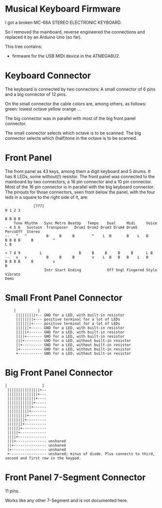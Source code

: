 Musical Keyboard Firmware
=========================

I got a broken MC-68A STEREO ELECTRONIC KEYBOARD. 

So I removed the mainboard, reverse engineered the connections and replaced it by an Arduino Uno (so far).

This tree contains:
- firmware for the USB MIDI device in the ATMEGA8U2.

Keyboard Connector
==================
The keyboard is connected by two connectors:
A small connector of 6 pins and a big connector of 12 pins.

On the small connector the cable colors are, among others, as follows:
	green: lowest octave
	yellow
	orange
	...

The big connector was in parallel with most of the big front panel connector.

The small connector selects which octave is to be scanned.
The big connector selects which (half)tone in the octave is to be scanned.

Front Panel
===========
The front panel as 43 keys, among them a digit keyboard and 5 drums. It has 8 LEDs, some without(!) resistor.
The front panel was connected to the mainboard by two connectors, a 16 pin connector and a 10 pin connector.
Most of the 16 pin connector is in parallel with the big keyboard connector.
The pinouts for those connectors, seen from below the panel, with the four leds in a square to the right side of it, are:

                 [777]                                                       0 1 2 3
                                                                             B B B B
        Tone Rhythm   Sync Metro BeatUp   Tempo    Dual     Midi     Voice   - 4 5 6   Sustain  Transposer   Drum1 Drum2 Drum3 Drum4 Drum5     PercuOff  Stereo
    --   ^   ^         B     B     B        ^    L  B       B    L   B       B B B B     B         ^                                                     L B
                                                                             + 7 8 9         L                 B     B     B     B     B      L B         
    --   v   v         B     B     B        v    L  B   B   B    L   B       B B B B     B         v                                                       B
                      Intr Start Ending            Off Sngl Fingered Style             Vibrato                                                            Demo

Small Front Panel Connector
===========================

        [          ]
         |||||||||+-- GND for a LED, with built-in resistor
         ||||||||+--- positive terminal for a lot of LEDs
         |||||||+---- positive terminal for a lot of LEDs
         ||||||+----- GND for a LED, with built-in resistor
         |||||+------ GND for a LED, with built-in resistor
         ||||+------- GND for a LED, with built-in resistor
         |||+-------- GND for a LED, without built-in resistor
         ||+--------- GND for a LED, without built-in resistor
         |+---------- GND for a LED, without built-in resistor
         +----------- GND for a LED, without built-in resistor

Big Front Panel Connector
=========================

    [                ]
     |||||||||||||||+-- 
     ||||||||||||||+--- 
     |||||||||||||+---- 
     ||||||||||||+----- 
     |||||||||||+------ 
     ||||||||||+------- 
     |||||||||+-------- 
     ||||||||+--------- 
     |||||||+---------- 
     ||||||+----------- 
     |||||+------------ 
     ||||+------------- 
     |||+-------------- unshared
     ||+--------------- unshared
     |+---------------- unshared
     +----------------- unshared; minus of diode. Plus connects to third, second and first row in the keypad.

Front Panel 7-Segment Connector
===============================

11 pins.

Works like any other 7-Segment and is not documented here.
